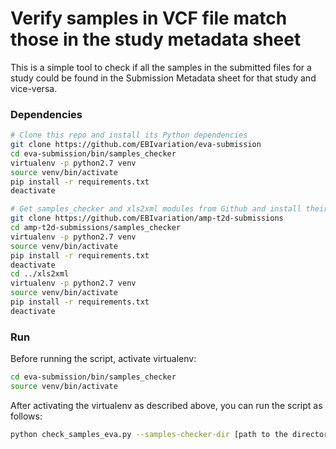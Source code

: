 Verify samples in VCF file match those in the study metadata sheet
==================================================================

This is a simple tool to check if all the samples in the submitted files for a study could be found in the Submission Metadata sheet for that study and vice-versa.

### Dependencies
```bash
# Clone this repo and install its Python dependencies
git clone https://github.com/EBIvariation/eva-submission
cd eva-submission/bin/samples_checker
virtualenv -p python2.7 venv
source venv/bin/activate
pip install -r requirements.txt
deactivate

# Get samples_checker and xls2xml modules from Github and install their Python dependencies
git clone https://github.com/EBIvariation/amp-t2d-submissions
cd amp-t2d-submissions/samples_checker
virtualenv -p python2.7 venv
source venv/bin/activate
pip install -r requirements.txt
deactivate
cd ../xls2xml
virtualenv -p python2.7 venv
source venv/bin/activate
pip install -r requirements.txt
deactivate
```

### Run
Before running the script, activate virtualenv:
```bash
cd eva-submission/bin/samples_checker
source venv/bin/activate
```

After activating the virtualenv as described above, you can run the script as follows:
```bash
python check_samples_eva.py --samples-checker-dir [path to the directory with the samples_checker module] --xls2xml-dir [path to the directory with the xls2xml module] --metadata-file [path to study Metadata XLS or XLSX file] --vcf-files-path [path to VCF files for the study]
```
